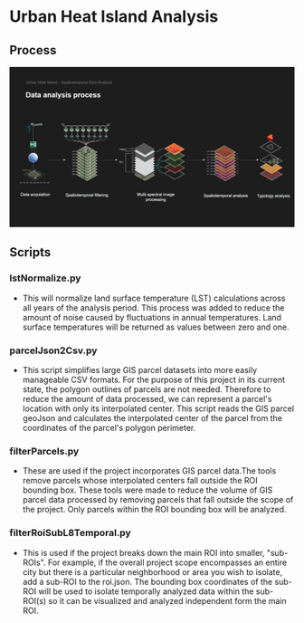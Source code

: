 # Urban Heat Island Analysis
## Process
![Process Overview](00_resources/images/23120700_UHI_dataAnalysisProcess.jpg)

## Scripts

### lstNormalize.py

- This will normalize land surface temperature (LST) calculations across all years of the analysis period. This  process was added to reduce the amount of noise caused by fluctuations in annual temperatures. Land surface temperatures will be returned as values between zero and one.

### parcelJson2Csv.py

- This script simplifies large GIS parcel datasets into more easily manageable CSV formats. For the purpose of this project in its current state, the polygon outlines of parcels are not needed. Therefore to reduce the amount of data processed, we can represent a parcel's location with only its interpolated center. This script reads the GIS parcel geoJson and calculates the interpolated center of the parcel from the coordinates of the parcel's polygon perimeter.

### filterParcels.py

- These are used if the project incorporates GIS parcel data.The tools remove parcels whose interpolated centers fall outside the ROI bounding box. These tools were made to reduce the volume of GIS parcel data processed by removing parcels that fall outside the scope of the project. Only parcels within the ROI bounding box will be analyzed.

### filterRoiSubL8Temporal.py
- This is used if the project breaks down the main ROI into smaller, "sub-ROIs". For example, if the overall project scope encompasses an entire city but there is a particular neighborhood or area you wish to isolate, add a sub-ROI to the roi.json. The bounding box coordinates of the sub-ROI will be used to isolate temporally analyzed data within the sub-ROI(s) so it can be visualized and analyzed independent form the main ROI.



